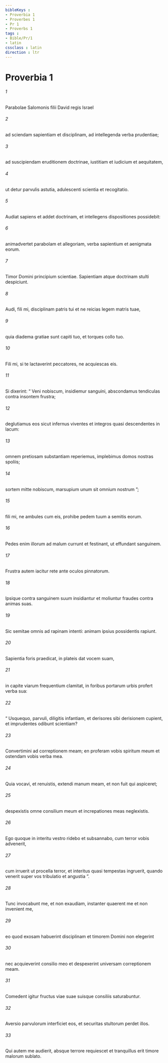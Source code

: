 ```yaml
---
bibleKeys : 
- Proverbia 1
- Proverbes 1
- Pr 1
- Proverbs 1
tags : 
- Bible/Pr/1
- latin
cssclass : latin
direction : ltr
---
```


# Proverbia 1

###### 1
Parabolae Salomonis filii David regis Israel
###### 2
ad sciendam sapientiam et disciplinam, ad intellegenda verba prudentiae;
###### 3
ad suscipiendam eruditionem doctrinae, iustitiam et iudicium et aequitatem,
###### 4
ut detur parvulis astutia, adulescenti scientia et recogitatio.
###### 5
Audiat sapiens et addet doctrinam, et intellegens dispositiones possidebit:
###### 6
animadvertet parabolam et allegoriam, verba sapientium et aenigmata eorum.
###### 7
Timor Domini principium scientiae. Sapientiam atque doctrinam stulti despiciunt.
###### 8
Audi, fili mi, disciplinam patris tui et ne reicias legem matris tuae,
###### 9
quia diadema gratiae sunt capiti tuo, et torques collo tuo.
###### 10
Fili mi, si te lactaverint peccatores, ne acquiescas eis.
###### 11
Si dixerint: “ Veni nobiscum, insidiemur sanguini, abscondamus tendiculas contra insontem frustra;
###### 12
deglutiamus eos sicut infernus viventes et integros quasi descendentes in lacum:
###### 13
omnem pretiosam substantiam reperiemus, implebimus domos nostras spoliis;
###### 14
sortem mitte nobiscum, marsupium unum sit omnium nostrum ”;
###### 15
fili mi, ne ambules cum eis, prohibe pedem tuum a semitis eorum.
###### 16
Pedes enim illorum ad malum currunt et festinant, ut effundant sanguinem.
###### 17
Frustra autem iacitur rete ante oculos pinnatorum.
###### 18
Ipsique contra sanguinem suum insidiantur et moliuntur fraudes contra animas suas.
###### 19
Sic semitae omnis ad rapinam intenti: animam ipsius possidentis rapiunt.
###### 20
Sapientia foris praedicat, in plateis dat vocem suam,
###### 21
in capite viarum frequentium clamitat, in foribus portarum urbis profert verba sua:
###### 22
“ Usquequo, parvuli, diligitis infantiam, et derisores sibi derisionem cupient, et imprudentes odibunt scientiam?
###### 23
Convertimini ad correptionem meam; en proferam vobis spiritum meum et ostendam vobis verba mea.
###### 24
Quia vocavi, et renuistis, extendi manum meam, et non fuit qui aspiceret;
###### 25
despexistis omne consilium meum et increpationes meas neglexistis.
###### 26
Ego quoque in interitu vestro ridebo et subsannabo, cum terror vobis advenerit,
###### 27
cum irruerit ut procella terror, et interitus quasi tempestas ingruerit, quando venerit super vos tribulatio et angustia ”.
###### 28
Tunc invocabunt me, et non exaudiam, instanter quaerent me et non invenient me,
###### 29
eo quod exosam habuerint disciplinam et timorem Domini non elegerint
###### 30
nec acquieverint consilio meo et despexerint universam correptionem meam.
###### 31
Comedent igitur fructus viae suae suisque consiliis saturabuntur.
###### 32
Aversio parvulorum interficiet eos, et securitas stultorum perdet illos.
###### 33
Qui autem me audierit, absque terrore requiescet et tranquillus erit timore malorum sublato.
